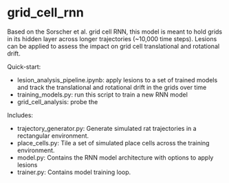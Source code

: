 # grid_cell_rnn
Based on the Sorscher et al. grid cell RNN, this model is meant to hold grids in its hidden layer across longer trajectories (~10,000 time steps). Lesions can be applied to assess the impact on grid cell translational and rotational drift.

Quick-start:
* lesion_analysis_pipeline.ipynb: apply lesions to a set of trained models and track the translational and rotational drift in the grids over time
* training_models.py: run this script to train a new RNN model
* grid_cell_analysis: probe the 

Includes:
* trajectory_generator.py: Generate simulated rat trajectories in a rectangular environment.
* place_cells.py: Tile a set of simulated place cells across the training environment.
* model.py: Contains the RNN model architecture with options to apply lesions
* trainer.py: Contains model training loop.
